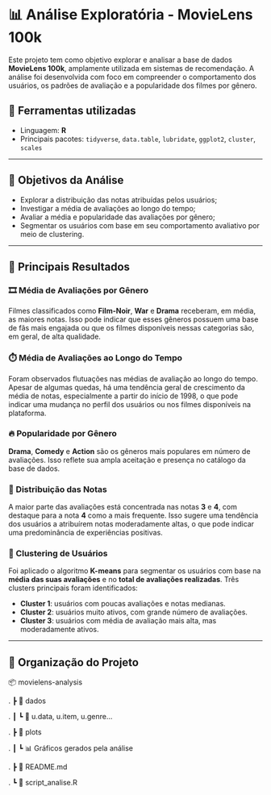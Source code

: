 # 📊 Análise Exploratória - MovieLens 100k

Este projeto tem como objetivo explorar e analisar a base de dados **MovieLens 100k**, amplamente utilizada em sistemas de recomendação. A análise foi desenvolvida com foco em compreender o comportamento dos usuários, os padrões de avaliação e a popularidade dos filmes por gênero.

## 🧰 Ferramentas utilizadas

- Linguagem: **R**
- Principais pacotes: `tidyverse`, `data.table`, `lubridate`, `ggplot2`, `cluster`, `scales`

---

## 🎯 Objetivos da Análise

- Explorar a distribuição das notas atribuídas pelos usuários;
- Investigar a média de avaliações ao longo do tempo;
- Avaliar a média e popularidade das avaliações por gênero;
- Segmentar os usuários com base em seu comportamento avaliativo por meio de clustering.

---

## 📌 Principais Resultados

### 🎞️ Média de Avaliações por Gênero
Filmes classificados como **Film-Noir**, **War** e **Drama** receberam, em média, as maiores notas. Isso pode indicar que esses gêneros possuem uma base de fãs mais engajada ou que os filmes disponíveis nessas categorias são, em geral, de alta qualidade.

### ⏱️ Média de Avaliações ao Longo do Tempo
Foram observados flutuações nas médias de avaliação ao longo do tempo. Apesar de algumas quedas, há uma tendência geral de crescimento da média de notas, especialmente a partir do início de 1998, o que pode indicar uma mudança no perfil dos usuários ou nos filmes disponíveis na plataforma.

### 🔥 Popularidade por Gênero
**Drama**, **Comedy** e **Action** são os gêneros mais populares em número de avaliações. Isso reflete sua ampla aceitação e presença no catálogo da base de dados.

### 🧮 Distribuição das Notas
A maior parte das avaliações está concentrada nas notas **3** e **4**, com destaque para a nota **4** como a mais frequente. Isso sugere uma tendência dos usuários a atribuírem notas moderadamente altas, o que pode indicar uma predominância de experiências positivas.

### 👥 Clustering de Usuários
Foi aplicado o algoritmo **K-means** para segmentar os usuários com base na **média das suas avaliações** e no **total de avaliações realizadas**. Três clusters principais foram identificados:
- **Cluster 1**: usuários com poucas avaliações e notas medianas.
- **Cluster 2**: usuários muito ativos, com grande número de avaliações.
- **Cluster 3**: usuários com média de avaliação mais alta, mas moderadamente ativos.

---

## 📁 Organização do Projeto
📦 movielens-analysis 

.   ┣ 📂 dados 
   
.   ┃ ┗ 📄 u.data, u.item, u.genre...
   
.   ┣ 📂 plots 
   
.   ┃ ┗ 📊 Gráficos gerados pela análise 
   
.   ┣ 📜 README.md 
   
.     ┗ 📜 script_analise.R
